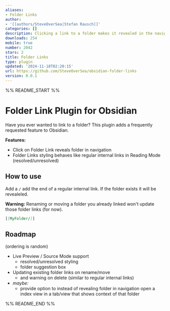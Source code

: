 ```yaml
---
aliases:
- Folder Links
author:
- '[[authors/SteveOverSea|Stefan Rausch]]'
categories: []
description: Clicking a link to a folder makes it revealed in the navigation.
downloads: 254
mobile: true
number: 2042
stars: 2
title: Folder Links
type: plugin
updated: '2024-11-18T02:20:15'
url: https://github.com/SteveOverSea/obsidian-folder-links
version: 0.0.1
---
```


%% README_START %%

# Folder Link Plugin for Obsidian

Have you ever wanted to link to a folder? This plugin adds a frequently requested feature to Obsidian.

**Features:**

-   Click on Folder Link reveals folder in navigation
-   Folder Links styling behaves like regular internal links in Reading Mode (resolved/unresolved)

## How to use

Add a `/` add the end of a regular internal link. If the folder exists it will be revealeled.

**Warning:** Renaming or moving a folder you already linked won't update those folder links (for now).

```markdown
[[MyFolder/]]
```

## Roadmap

(ordering is random)

-   Live Preview / Source Mode support
    -   resolved/unresolved styling
    -   folder suggestion box
-   Updating existing folder links on rename/move
    -   and warning on delete (similar to regular internal links)
-   _maybe:_
    -   provide option to instead of revealing folder in navigation open a index view in a tab/view that shows context of that folder


%% README_END %%